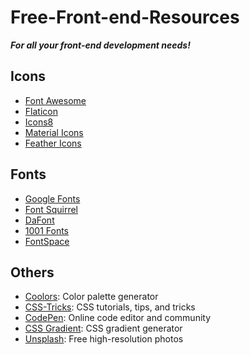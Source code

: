 # Free-Front-end-Resources 

***For all your front-end development needs!***

## Icons 

- [Font Awesome](https://fontawesome.com/)
- [Flaticon](https://www.flaticon.com/)
- [Icons8](https://icons8.com/)
- [Material Icons](https://material.io/resources/icons/)
- [Feather Icons](https://feathericons.com/) 

## Fonts
- [Google Fonts](https://fonts.google.com/)
- [Font Squirrel](https://www.fontsquirrel.com/)
- [DaFont](https://www.dafont.com/)
- [1001 Fonts](https://www.1001fonts.com/)
- [FontSpace](https://www.fontspace.com/)

## Others
- [Coolors](https://coolors.co/): Color palette generator
- [CSS-Tricks](https://css-tricks.com/): CSS tutorials, tips, and tricks
- [CodePen](https://codepen.io/): Online code editor and community
- [CSS Gradient](https://cssgradient.io/): CSS gradient generator
- [Unsplash](https://unsplash.com/): Free high-resolution photos
